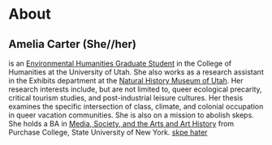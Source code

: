 # About
## Amelia Carter (She//her)
is an [Environmental Humanities Graduate Student](https://environmental-humanities.utah.edu/directory/students.php#modal-carter) in the College of Humanities at the University of Utah. She also works as a research assistant in the Exhibits department at the [Natural History Museum of Utah](https://nhmu.utah.edu/). Her research interests include, but are not limited to, queer ecological precarity, critical tourism studies, and post-industrial leisure cultures. Her thesis examines the specific intersection of class, climate, and colonial occupation in queer vacation communities. She is also on a mission to abolish skeps.
She holds a BA in [Media, Society, and the Arts and Art History](https://www.purchase.edu/academics/school-of-film-and-media-studies/awards/) from Purchase College, State University of New York.
[skpe hater](/assets/images/skephater.jpeg)
